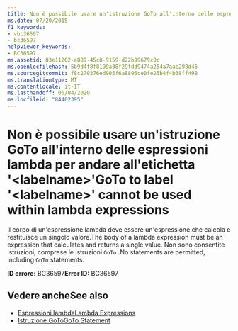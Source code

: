 ```yaml
---
title: Non è possibile usare un'istruzione GoTo all'interno delle espressioni lambda per andare all'etichetta '<labelname>'
ms.date: 07/20/2015
f1_keywords:
- vbc36597
- bc36597
helpviewer_keywords:
- BC36597
ms.assetid: 83e11202-a889-45c8-9159-d22b99679c0c
ms.openlocfilehash: 5b9d4f8f8199a38f29fdd9474a254a7aae298d46
ms.sourcegitcommit: f8c270376ed905f6a8896ce0fe25b4f4b38ff498
ms.translationtype: MT
ms.contentlocale: it-IT
ms.lasthandoff: 06/04/2020
ms.locfileid: "84402395"
---
```

# <a name="goto-to-label-labelname-cannot-be-used-within-lambda-expressions"></a><span data-ttu-id="ce1ca-102">Non è possibile usare un'istruzione GoTo all'interno delle espressioni lambda per andare all'etichetta '\<labelname>'</span><span class="sxs-lookup"><span data-stu-id="ce1ca-102">GoTo to label '\<labelname>' cannot be used within lambda expressions</span></span>
<span data-ttu-id="ce1ca-103">Il corpo di un'espressione lambda deve essere un'espressione che calcola e restituisce un singolo valore.</span><span class="sxs-lookup"><span data-stu-id="ce1ca-103">The body of a lambda expression must be an expression that calculates and returns a single value.</span></span> <span data-ttu-id="ce1ca-104">Non sono consentite istruzioni, comprese le istruzioni `GoTo` .</span><span class="sxs-lookup"><span data-stu-id="ce1ca-104">No statements are permitted, including `GoTo` statements.</span></span>  
  
 <span data-ttu-id="ce1ca-105">**ID errore:** BC36597</span><span class="sxs-lookup"><span data-stu-id="ce1ca-105">**Error ID:** BC36597</span></span>  
  
## <a name="see-also"></a><span data-ttu-id="ce1ca-106">Vedere anche</span><span class="sxs-lookup"><span data-stu-id="ce1ca-106">See also</span></span>

- [<span data-ttu-id="ce1ca-107">Espressioni lambda</span><span class="sxs-lookup"><span data-stu-id="ce1ca-107">Lambda Expressions</span></span>](../programming-guide/language-features/procedures/lambda-expressions.md)
- [<span data-ttu-id="ce1ca-108">Istruzione GoTo</span><span class="sxs-lookup"><span data-stu-id="ce1ca-108">GoTo Statement</span></span>](../language-reference/statements/goto-statement.md)
